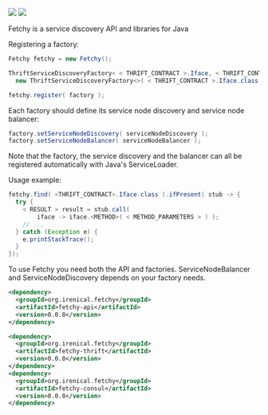 [![][maven img]][maven]
[![][travis img]][travis]

Fetchy is a service discovery API and libraries for Java


Registering a factory:
```java
Fetchy fetchy = new Fetchy();

ThriftServiceDiscoveryFactory< < THRIFT_CONTRACT >.Iface, < THRIFT_CONTRACT >.Client> factory =
  new ThriftServiceDiscoveryFactory<>( < THRIFT_CONTRACT >.Iface.class, < THRIFT_CONTRACT >.Client.class, "serviceId" );

fetchy.register( factory );
```

Each factory should define its service node discovery and service node balancer:

```java
factory.setServiceNodeDiscovery( serviceNodeDiscovery );
factory.setServiceNodeBalancer( serviceNodeBalancer );
```

Note that the factory, the service discovery and the balancer can all be registered automatically with Java's ServiceLoader.


Usage example:
```java
fetchy.find( <THRIFT_CONTRACT>.Iface.class ).ifPresent( stub -> {
  try {
    < RESULT > result = stub.call(
        iface -> iface.<METHOD>( < METHOD_PARAMETERS > ) );
    // ...
  } catch (Exception e) {
    e.printStackTrace();
  }
});

```

To use Fetchy you need both the API and factories. ServiceNodeBalancer and ServiceNodeDiscovery depends on your factory needs.

```xml
<dependency>
  <groupId>org.irenical.fetchy</groupId>
  <artifactId>fetchy-api</artifactId>
  <version>0.0.8</version>
</dependency>

<dependency>
  <groupId>org.irenical.fetchy</groupId>
  <artifactId>fetchy-thrift</artifactId>
  <version>0.0.8</version>
</dependency>
<dependency>
  <groupId>org.irenical.fetchy</groupId>
  <artifactId>fetchy-consul</artifactId>
  <version>0.0.8</version>
</dependency>
```

[maven]:http://search.maven.org/#search|gav|1|g:"org.irenical.fetchy"%20AND%20a:"fetchy-api"
[maven img]:https://maven-badges.herokuapp.com/maven-central/org.irenical.fetchy/fetchy-api/badge.svg

[travis]:https://travis-ci.org/irenical/fetchy
[travis img]:https://travis-ci.org/irenical/fetchy.svg?branch=master
